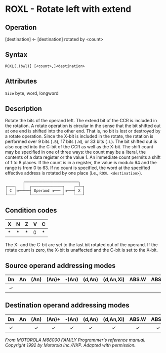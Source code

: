 # ROXL - Rotate left with extend

## Operation
[destination] ← [destination] rotated by \<count\>

## Syntax
```assembly
ROXL[.(bwl)] [<count>,]<destination>
```

## Attributes
`Size` byte, word, longword

## Description
Rotate the bits of the operand left. The extend bit of the CCR is included in the rotation. A rotate operation is circular in the sense that the bit shifted out at one end is shifted into the other end. That is, no bit is lost or destroyed by a rotate operation. Since the X-bit is included in the rotate, the rotation is performed over 9 bits (`.B`), 17 bits (`.W`), or 33 bits (`.L`). The bit shifted out is also copied into the C-bit of the CCR as well as the X-bit. The shift count may be specified in one of three ways: the count may be a literal, the contents of a data register or the value 1. An immediate count permits a shift of 1 to 8 places. If the count is in a register, the value is modulo 64 and the range is from 0 to 63. If no count is specified, the word at the specified effective address is rotated by one place (i.e., `ROXL <destination>`).

```ascii
        ┌────────────────────────┐
┌───┐   │  ┌──────────────┐    ┌─┴─┐
│ C │◄──┴──┤ Operand ◄─── │◄───┤ X │
└───┘      └──────────────┘    └───┘
```

## Condition codes
|X|N|Z|V|C|
|--|--|--|--|--|
|*|*|*|0|*|

The X- and the C-bit are set to the last bit rotated out of the operand. If the rotate count is zero, the X-bit is unaffected and the C-bit is set to the X-bit.

## Source operand addressing modes
|Dn|An|(An)|(An)+|&#x2011;(An)|(d,An)|(d,An,Xi)|ABS.W|ABS.L|(d,PC)|(d,PC,Xn)|imm|
|:-:|:-:|:-:|:-:|:-:|:-:|:-:|:-:|:-:|:-:|:-:|:-:|
|✓|||||||||||✓|

## Destination operand addressing modes
|Dn|An|(An)|(An)+|&#x2011;(An)|(d,An)|(d,An,Xi)|ABS.W|ABS.L|(d,PC)|(d,PC,Xn)|imm|
|:-:|:-:|:-:|:-:|:-:|:-:|:-:|:-:|:-:|:-:|:-:|:-:|
|✓||✓|✓|✓|✓|✓|✓|✓||||

*From MOTOROLA M68000 FAMILY Programmer's reference manual. Copyright 1992 by Motorola Inc./NXP. Adapted with permission.*